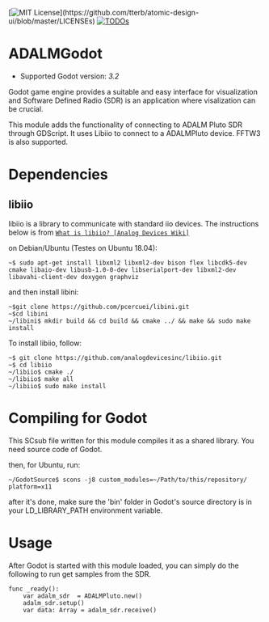 [![MIT License](https://img.shields.io/apm/l/atomic-design-ui.svg?)](https://github.com/tterb/atomic-design-ui/blob/master/LICENSEs)
[![TODOs](https://badgen.net/https/api.tickgit.com/badgen/github.com/aroshanineshat/ADALMGodot)](https://www.tickgit.com/browse?repo=github.com/aroshanineshat/ADALMGodot)



# ADALMGodot

* Supported Godot version: *3.2*

Godot game engine provides a suitable and easy interface for visualization and Software Defined Radio (SDR) is an application where visalization can be crucial. 

This module adds the functionality of connecting to ADALM Pluto SDR through GDScript. It uses Libiio to connect to a ADALMPluto device. FFTW3 is also supported. 

# Dependencies

## libiio
libiio is a library to communicate with standard iio devices. The instructions below is from <a href="https://wiki.analog.com/resources/tools-software/linux-software/libiio">`What is libiio? [Analog Devices Wiki]`</a>


on Debian/Ubuntu (Testes on Ubuntu 18.04):
```shell
~$ sudo apt-get install libxml2 libxml2-dev bison flex libcdk5-dev cmake libaio-dev libusb-1.0-0-dev libserialport-dev libxml2-dev libavahi-client-dev doxygen graphviz
```

and then install libini:
```shell
~$git clone https://github.com/pcercuei/libini.git
~$cd libini
~/libini$ mkdir build && cd build && cmake ../ && make && sudo make install
```

To install libiio, follow:
```shell
~$ git clone https://github.com/analogdevicesinc/libiio.git
~$ cd libiio
~/libiio$ cmake ./
~/libiio$ make all
~/libiio$ sudo make install
```

# Compiling for Godot

This SCsub file written for this module compiles it as a shared library. You need source code of Godot. 

then, for Ubuntu, run:
```shell
~/GodotSource$ scons -j8 custom_modules=~/Path/to/this/repository/ platform=x11
```
after it's done, make sure the 'bin' folder in Godot's source directory is in your LD_LIBRARY_PATH environment variable. 

# Usage

After Godot is started with this module loaded, you can simply do the following to run get samples from the SDR.

```
func _ready():
	var adalm_sdr  = ADALMPluto.new()
	adalm_sdr.setup()
	var data: Array = adalm_sdr.receive()
```
